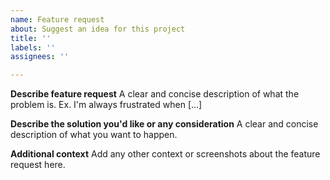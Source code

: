 ```yaml
---
name: Feature request
about: Suggest an idea for this project
title: ''
labels: ''
assignees: ''

---
```


**Describe feature request**
A clear and concise description of what the problem is. Ex. I'm always frustrated when [...]

**Describe the solution you'd like or any consideration**
A clear and concise description of what you want to happen.

**Additional context**
Add any other context or screenshots about the feature request here.
